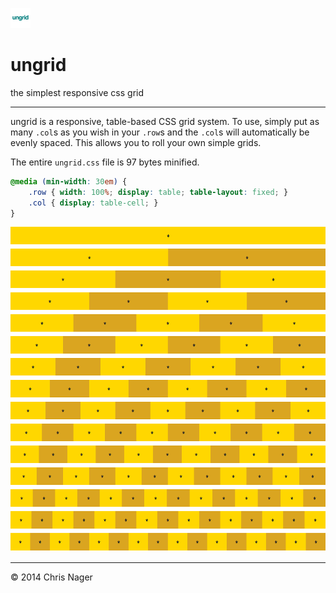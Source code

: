 ![ungrid logo](favicon.png "ungrid logo")

# ungrid

the simplest responsive css grid

---

ungrid is a responsive, table-based CSS grid system. To use, simply put as many `.col`s as you wish in your `.row`s and the `.col`s will automatically be evenly spaced. This allows you to roll your own simple grids.

The entire `ungrid.css` file is 97 bytes minified.

```css
@media (min-width: 30em) {
    .row { width: 100%; display: table; table-layout: fixed; }
    .col { display: table-cell; }
}
```

![ungrid grid system](ungrid-screenshot.png "ungrid grid system")

---

&copy; 2014 Chris Nager
